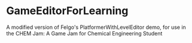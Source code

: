 # GameEditorForLearning
A modified version of Felgo's PlatformerWithLevelEditor demo, for use in the CHEM Jam: A Game Jam for Chemical Engineering Student
